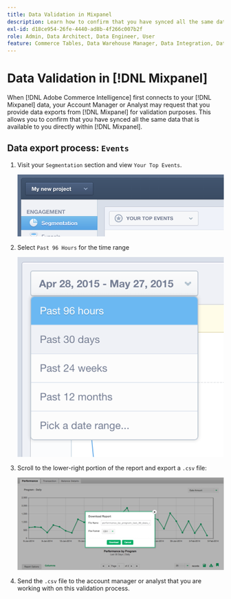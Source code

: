 ```yaml
---
title: Data Validation in Mixpanel
description: Learn how to confirm that you have synced all the same data that is available to you directly within Mixpanel.
exl-id: d18ce954-26fe-4440-ad8b-4f266c007b2f
role: Admin, Data Architect, Data Engineer, User
feature: Commerce Tables, Data Warehouse Manager, Data Integration, Data Import/Export
---
```

# Data Validation in [!DNL Mixpanel]

When [!DNL Adobe Commerce Intelligence] first connects to your [!DNL Mixpanel] data, your Account Manager or Analyst may request that you provide data exports from [!DNL Mixpanel] for validation purposes. This allows you to confirm that you have synced all the same data that is available to you directly within [!DNL Mixpanel].

## Data export process: `Events`

1. Visit your `Segmentation` section and view `Your Top Events`.

    ![](../../../assets/your-top-events.png)

1. Select `Past 96 Hours` for the time range

    ![](../../../assets/past-96-hours.png)

1. Scroll to the lower-right portion of the report and export a `.csv` file:

    ![](../../../assets/export-csv-mixpanel.png)

1. Send the `.csv` file to the account manager or analyst that you are working with on this validation process.

